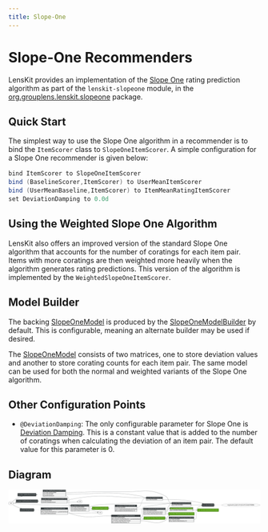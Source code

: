 ```yaml
---
title: Slope-One
---
```


# Slope-One Recommenders

[org.grouplens.lenskit.slopeone]: http://lenskit.grouplens.org/apidocs/org/grouplens/lenskit/slopeone/package-summary.html

LensKit provides an implementation of the [Slope One](http://arxiv.org/abs/cs/0702144) rating prediction algorithm as part of the `lenskit-slopeone` module, in the [org.grouplens.lenskit.slopeone][] package.

## Quick Start

The simplest way to use the Slope One algorithm in a recommender is to bind the `ItemScorer` class to `SlopeOneItemScorer`. A simple configuration for a Slope One recommender is given below:

~~~groovy
bind ItemScorer to SlopeOneItemScorer
bind (BaselineScorer,ItemScorer) to UserMeanItemScorer
bind (UserMeanBaseline,ItemScorer) to ItemMeanRatingItemScorer
set DeviationDamping to 0.0d
~~~

## Using the Weighted Slope One Algorithm

LensKit also offers an improved version of the standard Slope One algorithm that accounts for the number of coratings for each item pair. Items with more coratings are then weighted more heavily when the algorithm generates rating predictions. This version of the algorithm is implemented by the `WeightedSlopeOneItemScorer`.

## Model Builder

[SlopeOneModel]: http://lenskit.grouplens.org/apidocs/org/grouplens/lenskit/slopeone/SlopeOneModel.html

[SlopeOneModelBuilder]: http://lenskit.grouplens.org/apidocs/org/grouplens/lenskit/slopeone/SlopeOneModelBuilder.html

The backing [SlopeOneModel][] is produced by the [SlopeOneModelBuilder][] by default. This is configurable, meaning an alternate builder may be used if desired.

The [SlopeOneModel][] consists of two matrices, one to store deviation values and another to store corating counts for each item pair. The same model can be used for both the normal and weighted variants of the Slope One algorithm.

## Other Configuration Points

[Deviation Damping]: http://lenskit.grouplens.org/apidocs/org/grouplens/lenskit/slopeone/DeviationDamping.html

- `@DeviationDamping`: The only configurable parameter for Slope One is [Deviation Damping][]. This is a constant value that is added to the number of coratings when calculating the deviation of an item pair. The default value for this parameter is 0.

  
## Diagram

![Slope-One object diagram](slope-one.svg)
